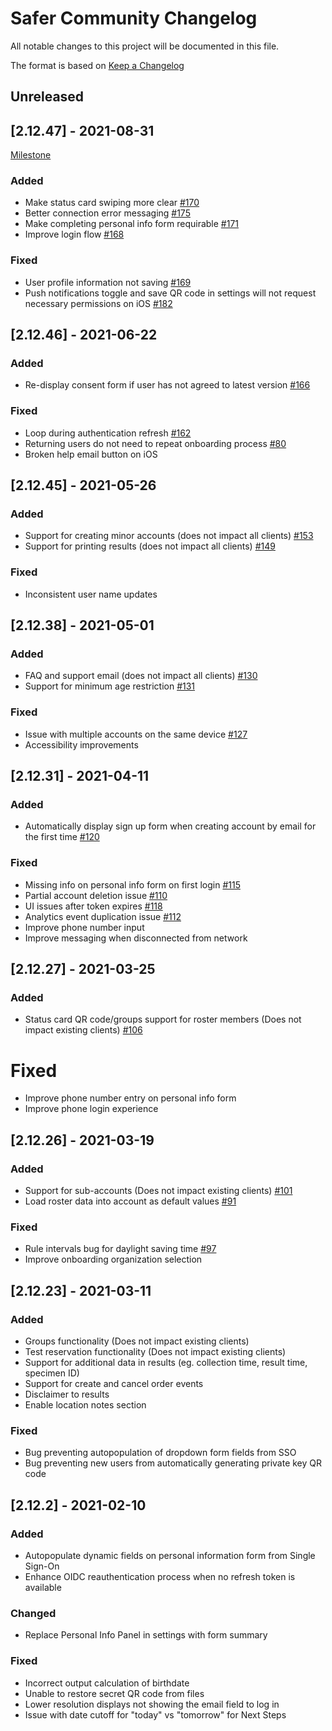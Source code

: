 # Safer Community Changelog
All notable changes to this project will be documented in this file.

The format is based on [Keep a Changelog](https://keepachangelog.com/en/1.0.0/)

## Unreleased

## [2.12.47] - 2021-08-31
[Milestone](https://github.com/rokmetro/safer-app/milestone/4)
### Added
 - Make status card swiping more clear [#170](https://github.com/rokmetro/safer-app/issues/170)
 - Better connection error messaging [#175](https://github.com/rokmetro/safer-app/issues/175)
 - Make completing personal info form requirable [#171](https://github.com/rokmetro/safer-app/issues/171)
 - Improve login flow [#168](https://github.com/rokmetro/safer-app/issues/168)

### Fixed
 - User profile information not saving [#169](https://github.com/rokmetro/safer-app/issues/169)
 - Push notifications toggle and save QR code in settings will not request necessary permissions on iOS [#182](https://github.com/rokmetro/safer-app/issues/182)

## [2.12.46] - 2021-06-22
### Added
 - Re-display consent form if user has not agreed to latest version [#166](https://github.com/rokmetro/safer-app/issues/166)

### Fixed
 - Loop during authentication refresh [#162](https://github.com/rokmetro/safer-app/issues/162)
 - Returning users do not need to repeat onboarding process [#80](https://github.com/rokmetro/safer-app/issues/80)
 - Broken help email button on iOS

## [2.12.45] - 2021-05-26
### Added
 - Support for creating minor accounts (does not impact all clients) [#153](https://github.com/rokmetro/safer-app/issues/153)
 - Support for printing results (does not impact all clients) [#149](https://github.com/rokmetro/safer-app/issues/149)

### Fixed
 - Inconsistent user name updates

## [2.12.38] - 2021-05-01
### Added
 - FAQ and support email (does not impact all clients) [#130](https://github.com/rokmetro/safer-app/issues/130)
 - Support for minimum age restriction [#131](https://github.com/rokmetro/safer-app/issues/131)
 
### Fixed
 - Issue with multiple accounts on the same device [#127](https://github.com/rokmetro/safer-app/issues/127)
 - Accessibility improvements

## [2.12.31] - 2021-04-11
### Added
 - Automatically display sign up form when creating account by email for the first time [#120](https://github.com/rokmetro/safer-app/issues/120)

### Fixed
 - Missing info on personal info form on first login [#115](https://github.com/rokmetro/safer-app/issues/115)
 - Partial account deletion issue [#110](https://github.com/rokmetro/safer-app/issues/110)
 - UI issues after token expires [#118](https://github.com/rokmetro/safer-app/issues/118)
 - Analytics event duplication issue [#112](https://github.com/rokmetro/safer-app/issues/112)
 - Improve phone number input
 - Improve messaging when disconnected from network

## [2.12.27] - 2021-03-25
### Added
 - Status card QR code/groups support for roster members (Does not impact existing clients) [#106](https://github.com/rokmetro/safer-app/issues/106)

 # Fixed
 - Improve phone number entry on personal info form
 - Improve phone login experience

## [2.12.26] - 2021-03-19
### Added
 - Support for sub-accounts (Does not impact existing clients) [#101](https://github.com/rokmetro/safer-app/pull/101)
 - Load roster data into account as default values [#91](https://github.com/rokmetro/safer-app/issues/91)

### Fixed
 - Rule intervals bug for daylight saving time [#97](https://github.com/rokmetro/safer-app/issues/97)
 - Improve onboarding organization selection

## [2.12.23] - 2021-03-11
### Added
 - Groups functionality (Does not impact existing clients)
 - Test reservation functionality (Does not impact existing clients)
 - Support for additional data in results (eg. collection time, result time, specimen ID)
 - Support for create and cancel order events
 - Disclaimer to results
 - Enable location notes section

### Fixed
 - Bug preventing autopopulation of dropdown form fields from SSO
 - Bug preventing new users from automatically generating private key QR code

## [2.12.2] - 2021-02-10
### Added
 - Autopopulate dynamic fields on personal information form from Single Sign-On
 - Enhance OIDC reauthentication process when no refresh token is available

### Changed
 - Replace Personal Info Panel in settings with form summary

### Fixed
 - Incorrect output calculation of birthdate
 - Unable to restore secret QR code from files
 - Lower resolution displays not showing the email field to log in
 - Issue with date cutoff for "today" vs "tomorrow" for Next Steps